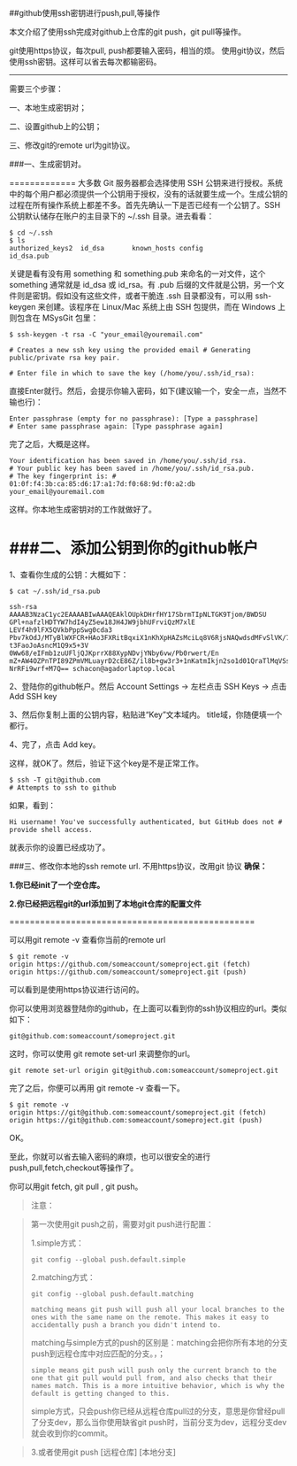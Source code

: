 ##github使用ssh密钥进行push,pull,等操作  

本文介绍了使用ssh完成对github上仓库的git push，git pull等操作。

git使用https协议，每次pull, push都要输入密码，相当的烦。
使用git协议，然后使用ssh密钥。这样可以省去每次都输密码。

-----

需要三个步骤：

一、本地生成密钥对；

二、设置github上的公钥；

三、修改git的remote url为git协议。


###一、生成密钥对。

=============
大多数 Git 服务器都会选择使用 SSH 公钥来进行授权。系统中的每个用户都必须提供一个公钥用于授权，没有的话就要生成一个。生成公钥的过程在所有操作系统上都差不多。首先先确认一下是否已经有一个公钥了。SSH 公钥默认储存在账户的主目录下的 ~/.ssh 目录。进去看看：

    $ cd ~/.ssh 
    $ ls
    authorized_keys2  id_dsa       known_hosts config            id_dsa.pub

关键是看有没有用 something 和 something.pub 来命名的一对文件，这个 something 通常就是 id_dsa 或 id_rsa。有 .pub 后缀的文件就是公钥，另一个文件则是密钥。假如没有这些文件，或者干脆连 .ssh 目录都没有，可以用 ssh-keygen 来创建。该程序在 Linux/Mac 系统上由 SSH 包提供，而在 Windows 上则包含在 MSysGit 包里：

    $ ssh-keygen -t rsa -C "your_email@youremail.com"
    
    # Creates a new ssh key using the provided email # Generating public/private rsa key pair. 
    
    # Enter file in which to save the key (/home/you/.ssh/id_rsa):

直接Enter就行。然后，会提示你输入密码，如下(建议输一个，安全一点，当然不输也行)：
    
    Enter passphrase (empty for no passphrase): [Type a passphrase] 
    # Enter same passphrase again: [Type passphrase again]

完了之后，大概是这样。
    
    Your identification has been saved in /home/you/.ssh/id_rsa. 
    # Your public key has been saved in /home/you/.ssh/id_rsa.pub. 
    # The key fingerprint is: # 01:0f:f4:3b:ca:85:d6:17:a1:7d:f0:68:9d:f0:a2:db your_email@youremail.com

这样。你本地生成密钥对的工作就做好了。


###二、添加公钥到你的github帐户
========================
1、查看你生成的公钥：大概如下：

    $ cat ~/.ssh/id_rsa.pub  

    ssh-rsa AAAAB3NzaC1yc2EAAAABIwAAAQEAklOUpkDHrfHY17SbrmTIpNLTGK9Tjom/BWDSU GPl+nafzlHDTYW7hdI4yZ5ew18JH4JW9jbhUFrviQzM7xlE
    LEVf4h9lFX5QVkbPppSwg0cda3 Pbv7kOdJ/MTyBlWXFCR+HAo3FXRitBqxiX1nKhXpHAZsMciLq8V6RjsNAQwdsdMFvSlVK/7XA t3FaoJoAsncM1Q9x5+3V
    0Ww68/eIFmb1zuUFljQJKprrX88XypNDvjYNby6vw/Pb0rwert/En mZ+AW4OZPnTPI89ZPmVMLuayrD2cE86Z/il8b+gw3r3+1nKatmIkjn2so1d01QraTlMqVSsbx NrRFi9wrf+M7Q== schacon@agadorlaptop.local

2、登陆你的github帐户。然后 Account Settings -> 左栏点击 SSH Keys -> 点击 Add SSH key

3、然后你复制上面的公钥内容，粘贴进“Key”文本域内。 title域，你随便填一个都行。

4、完了，点击 Add key。

这样，就OK了。然后，验证下这个key是不是正常工作。
    
    $ ssh -T git@github.com
    # Attempts to ssh to github

如果，看到：
    
    Hi username! You've successfully authenticated, but GitHub does not # provide shell access.

就表示你的设置已经成功了。


###三、修改你本地的ssh remote url. 不用https协议，改用git 协议
**确保：**

**1.你已经init了一个空仓库。**

**2.你已经把远程git的url添加到了本地git仓库的配置文件**

================================================

可以用git remote -v 查看你当前的remote url

    $ git remote -v
    origin https://github.com/someaccount/someproject.git (fetch)
    origin https://github.com/someaccount/someproject.git (push)

可以看到是使用https协议进行访问的。

你可以使用浏览器登陆你的github，在上面可以看到你的ssh协议相应的url。类似如下：
    
    git@github.com:someaccount/someproject.git

这时，你可以使用 git remote set-url 来调整你的url。
    
    git remote set-url origin git@github.com:someaccount/someproject.git

完了之后，你便可以再用 git remote -v 查看一下。

    $ git remote -v
    origin https://git@github.com:someaccount/someproject.git (fetch)
    origin https://git@github.com:someaccount/someproject.git (push)

OK。

至此，你就可以省去输入密码的麻烦，也可以很安全的进行push,pull,fetch,checkout等操作了。

你可以用git fetch, git pull , git push。

>注意：

>第一次使用git push之前，需要对git push进行配置：
>
>1.simple方式：
> 
>     git config --global push.default.simple
> 
> 2.matching方式：
> 
>     git config --global push.default.matching
>     
>     matching means git push will push all your local branches to the ones with the same name on the remote. This makes it easy to accidentally push a branch you didn't intend to.
> 
> matching与simple方式的push的区别是：matching会把你所有本地的分支push到远程仓库中对应匹配的分支。，；
>     
>     simple means git push will push only the current branch to the one that git pull would pull from, and also checks that their names match. This is a more intuitive behavior, which is why the default is getting changed to this.
> 
> simple方式，只会push你已经从远程仓库pull过的分支，意思是你曾经pull了分支dev，那么当你使用缺省git push时，当前分支为dev，远程分支dev就会收到你的commit。

> 3.或者使用git push [远程仓库] [本地分支]
